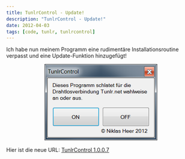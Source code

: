 ```yaml
---
title: TunlrControl - Update!
description: "TunlrControl - Update!"
date: 2012-04-03
tags: [code, tunlr, tunlrcontrol]
---
```


Ich habe nun meinem Programm eine rudimentäre Installationsroutine
verpasst und eine Update-Funktion hinzugefügt!

<center>
	<a href="/assets/images/2012-04-03/tunlrControl1.png"><img src="/assets/images/2012-04-03/tunlrControl1.png" alt=""></a>
</center>

Hier ist die neue URL: [TunlrControl 1.0.0.7](http://wedevelop.de/software/tunlrControl/publish.htm)
